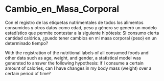 # Cambio_en_Masa_Corporal
Con el registro de las etiquetas nutrimentales de todos los alimentos consumidos y otros datos como edad, peso y género se generó un modelo estadístico que permite contestar a la siguiente hipótesis:
Si consumo cierta cantidad calórica, ¿puedo tener cambios en mi masa corporal (peso) en un determinado tiempo?

With the registration of the nutritional labels of all consumed foods and other data such as age, weight, and gender, a statistical model was generated to answer the following hypothesis:
If I consume a certain amount of calories, can I have changes in my body mass (weight) over a certain period of time?
